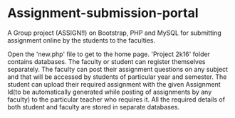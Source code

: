 # Assignment-submission-portal
A Group project (ASSIGN!!) on Bootstrap, PHP and MySQL for submitting assignment online by the students to the faculties.

 Open the 'new.php' file to get to the home page.
 'Project 2k16' folder contains databases.
 The faculty or student can register themselves separately.
 The faculty can post their assignment questions on any subject and that will be accessed by students of particular year and semester.
 The student can upload their required assignment with the given Assignment Id(to be automatically generated while posting of assignments by any faculty) to the particular teacher who requires it.
 All the required details of both student and faculty are stored in separate databases.
